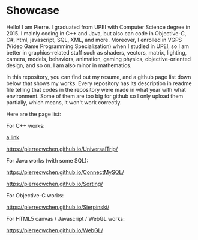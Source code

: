 # Showcase

Hello! I am Pierre. I graduated from UPEI with Computer Science degree in 2015. I mainly coding in C++ and Java, but also can code in Objective-C, C#, html, javascript, SQL, XML, and more. Moreover, I enrolled in VGPS (Video Game Programming Specialization) when I studied in UPEI, so I am better in graphics-related stuff such as shaders, vectors, matrix, lighting, camera, models, behaviors, animation, gaming physics, objective-oriented design, and so on. I am also minor in mathematics.

In this repository, you can find out my resume, and a github page list down below that shows my works. Every repository has its description in readme file telling that codes in the repository were made in what year with what environment. Some of them are too big for github so I only upload them partially, which means, it won't work correctly.

Here are the page list:


For C++ works:
    
    
[a link](https://pierrecwchen.github.io/HillsHaveTowers/)

https://pierrecwchen.github.io/UniversalTrip/


For Java works (with some SQL):

https://pierrecwchen.github.io/ConnectMySQL/

https://pierrecwchen.github.io/Sorting/
        
        
For Objective-C works:

https://pierrecwchen.github.io/Sierpinski/


For HTML5 canvas / Javascript / WebGL works:

https://pierrecwchen.github.io/WebGL/

